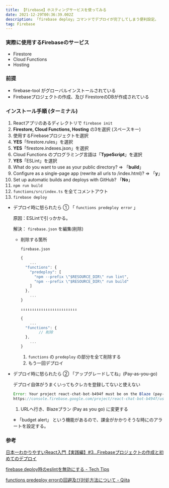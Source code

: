 ```yaml
---
title: 【Firebase】ホスティングサービスを使ってみる
date: 2021-12-29T00:36:39.002Z
description: 「firebase deploy」コマンドでデプロイが完了してしまう便利設定。
tag: Firebase
---
```

### 実際に使用するFirebaseのサービス

* Firestore
* Cloud Functions
* Hosting



### 前提

* firebase-tool がグローバルインストールされている
* Firebaseプロジェクトの作成、及び FirestoreのDBが作成されている

### インストール手順 (ターミナル)

1. Reactアプリのあるディレクトリで `firebase init`
2. **Firestore, Cloud Functions, Hosting** の3を選択 (スペースキー)
3. 使用するFirebaseプロジェクトを選択
4. **YES**「firestore.rules」を選択
5. **YES**「firestore.indexes.json」を選択
6. Cloud Functions のプログラミング言語は「**TypeScript**」を選択
7. **YES**「ESLint」を選択
8. What do you want to use as your public directory? ⇒ 「**build**」
9. Configure as a single-page app (rewrite all urls to /index.html)? ⇒ 「**y**」
10. Set up automatic builds and deploys with GitHub? 「**No**」
11. `npm run build` 
12. `functions/src/index.ts` を全てコメントアウト
13. `firebase deploy`

* デプロイ時に怒られたら ① 「 `functions predeploy error` 」

    原因：ESLintで引っかかる。

    解決： `firebase.json` を編集(削除)

  * 削除する箇所

      `firebase.json`

    ```jsx
    {
    	...
      "functions": {
        "predeploy": [
          "npm --prefix \"$RESOURCE_DIR\" run lint",
          "npm --prefix \"$RESOURCE_DIR\" run build"
        ]
      },
    	...
    }

    ↓↓↓↓↓↓↓↓↓↓↓↓↓↓↓↓↓↓↓↓↓↓↓↓↓

    {
    	...
      "functions": {
    		// 削除
      },
    	...
    }
    ```

    1. `functions` の `predeploy` の部分を全て削除する
    2. もう一回デプロイ
* デプロイ時に怒られたら ② 「アップグレードしてね」(Pay-as-you-go)

    デプロイ自体がうまくいってもクレカを登録してないと使えない

  ```jsx
  Error: Your project react-chat-bot-b494f must be on the Blaze (pay-as-you-go) plan to complete this command. Required API cloudbuild.googleapis.com can't be enabled until the upgrade is complete. To upgrade, visit the following URL:
  https://console.firebase.google.com/project/react-chat-bot-b494f/usage/details
  ```

  1. URLへ行き、Blazeプラン (Pay as you go) に変更する

    ※ 「budget alert」 という機能があるので、課金がかかりそうな時にのアラートを設定する。
    

### 参考

[日本一わかりやすいReact入門【実践編】#3...Firebaseプロジェクトの作成と初めてのデプロイ](https://www.youtube.com/watch?v=ta2m6nfYHuQ&list=PLX8Rsrpnn3IVOk48awq_nKW0aFP0MGpnn&index=3)

[firebase deploy時のeslintを無効にする - Tech Tips](https://sumito.jp/2019/12/11/firebase-deploy%e6%99%82%e3%81%aeeslint%e3%82%92%e7%84%a1%e5%8a%b9%e3%81%ab%e3%81%99%e3%82%8b/)

[functions predeploy errorの回避及び対処方法について - Qiita](https://qiita.com/pontarou194/items/55b53700082a59a148fb)